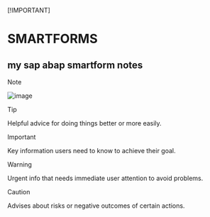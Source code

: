 [!IMPORTANT]

# SMARTFORMS
## my sap abap **smartform notes**
> [!NOTE]
> ![image](https://github.com/bhuvabhavik/SMARTFORMS/assets/49744703/658f47b2-6bf3-4b49-ae23-d63673bc4fc4)








> [!TIP]
> Helpful advice for doing things better or more easily.

> [!IMPORTANT]
> Key information users need to know to achieve their goal.

> [!WARNING]
> Urgent info that needs immediate user attention to avoid problems.

> [!CAUTION]
> Advises about risks or negative outcomes of certain actions.
